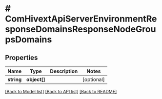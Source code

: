 # # ComHivextApiServerEnvironmentResponseDomainsResponseNodeGroupsDomains

## Properties

Name | Type | Description | Notes
------------ | ------------- | ------------- | -------------
**string** | **object[]** |  | [optional]

[[Back to Model list]](../../README.md#models) [[Back to API list]](../../README.md#endpoints) [[Back to README]](../../README.md)
